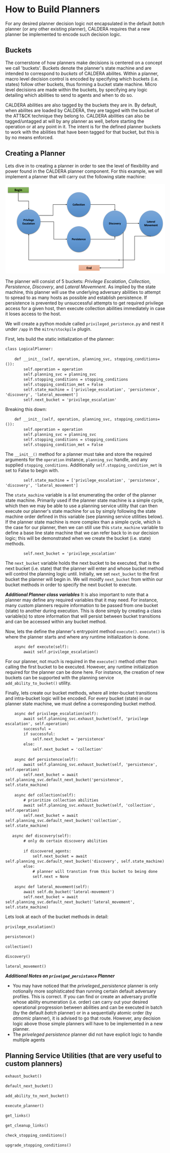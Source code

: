 How to Build Planners
================

For any desired planner decision logic not encapsulated in the default _batch_ planner (or any other existing planner), CALDERA requires that a new planner be implemented to encode such decision logic.

## Buckets

The cornerstone of how planners make decisions is centered on a concept we call 'buckets'. Buckets denote the planner's state machine and are intended to correspond to _buckets_ of CALDERA abilites. Within a planner, macro level decision control is encoded by specifying which buckets (i.e. states) follow other buckets, thus forming a bucket state machine. Micro level decisions are made within the buckets, by specifying any logic detailing which abilities to send to agents and when to do so.

CALDERA abilities are also tagged by the buckets they are in. By default, when abilites are loaded by CALDERA, they are tagged with the bucket of the ATT&CK technique they belong to. CALDERA abilities can also be tagged/untagged at will by any planner as well, before starting the operation or at any point in it. The intent is for the defined planner buckets to work with the abilities that have been tagged for that bucket, but this is by no means enforced.

## Creating a Planner

Lets dive in to creating a planner in order to see the level of flexibility and power found in the CALDERA planner component. For this example, we will implement a planner that will carry out the following state machine:

![privileged persistence sm screenshot](privileged_persistence_sm_screenshot.png)

The planner will consist of 5 buckets:  _Privilege Escalation_, _Collection_, _Persistence_, _Discovery_, and _Lateral Movemnent_. As implied by the state machine, this planner will use the underlying adversary abilities to attempt to spread to as many hosts as possible and establish persistence. If persistence is prevented by unsuccessful attempts to get required privilege access for a given host, then execute collection abilities immediately in case it loses access to the host.

We will create a python module called ```privileged_peristence.py``` and nest it under ```/app``` in the ```mitre/stockpile``` plugin.

First, lets build the static initialization of the planner:

```
class LogicalPlanner:

    def __init__(self, operation, planning_svc, stopping_conditions=()):
        self.operation = operation
        self.planning_svc = planning_svc
        self.stopping_conditions = stopping_conditions
        self.stopping_condition_met = False
        self.state_machine = ['privilege_escalation', 'persistence', 'discovery', 'lateral_movement']
        self.next_bucket = 'privilege_escalation'

```

Breaking this down:

```
    def __init__(self, operation, planning_svc, stopping_conditions=()):
        self.operation = operation
        self.planning_svc = planning_svc
        self.stopping_conditions = stopping_conditions
        self.stopping_condition_met = False
```
The ```__init__()``` method for a planner must take and store the required arguments for the ```operation``` instance, ```planning_svc``` handle, and any supplied ```stopping_conditions```.  Additionally ```self.stopping_condition_met``` is set to False to begin with.

```
        self.state_machine = ['privilege_escalation', 'persistence', 'discovery', 'lateral_movement']
```
The ```state_machine``` variable is a list enumerating the order of the planner state machine. Primarily used if the planner state machine is a simple cycle, which then we may be able to use a planning service utility that can then execute our planner's state machine for us by simply following the state machine order defined in this variable (see planning service utilities below). If the planner state machine is more complex than a simple cycle, which is the case for our planner, then we can still use this ```state_machine``` variable to define a base line state machine that we can refer back to in our decision logic; this will be demonstrated when we create the bucket (i.e. state) methods.

```
        self.next_bucket = 'privilege_escalation'
```
The ```next_bucket``` variable holds the next bucket to be executed, that is the next bucket (i.e. state) that the planner will enter and whose bucket method will control the planning logic until. Initially, we set ```next_bucket``` to the first bucket the planner will begin in. We will moidfy ```next_bucket``` from within our bucket methods in order to specify the next bucket to execute.

**_Additional Planner class variables_**
It is also important to note that a planner may define any required variables that it may need. For instance, many custom planners require information to be passed from one bucket (state) to another during execution. This is done simply by creating a class variable(s) to store information that will persist between bucket transitions and can be accessed within any bucket method.

Now, lets the define the planner's entrypoint method ```execute()```. ```execute()``` is where the planner starts and where any runtime initialization is done.

```
    async def execute(self):
        await self.privilege_escalation()
```
For our planner, not much is required in the ```execute()``` method other than calling the first bucket to be executed. However, any runtime initialization required for the planner can be done here. For instance, the creation of new buckets can be supported with the planning service ```add_ability_to_bucket()``` utility.

Finally, lets create our bucket methods, where all inter-bucket transitions and intra-bucket logic will be encoded. For every bucket (state) in our planner state machine, we must define a corresponding bucket method.

```
    async def privilege_escalation(self):
        await self.planning_svc.exhaust_bucket(self, 'privilege escalation', self.operation)
        successful = 
        if successful:
            self.next_bucket = 'persistence'
        else:
            self.next_bucket = 'collection'

    async def persistence(self):
        await self.planning_svc.exhaust_bucket(self, 'persistence', self.operation)
        self.next_bucket = await self.planning_svc.default_next_bucket('persistence', self.state_machine)

    async def collection(self):
        # prioritize collection abilities
        await self.planning_svc.exhaust_bucket(self, 'collection', self.operation)
        self.next_bucket = await self.planning_svc.default_next_bucket('collection', self.state_machine)

   async def discovery(self):
        # only do certain discovery abilities
        
        if discovered_agents:
            self.next_bucket = await self.planning_svc.default_next_bucket('discovery', self.state_machine)
        else:
            # planner will transtion from this bucket to being done
            self.next = None

    async def lateral_movement(self):
        await self.do_bucket('lateral-movement')
        self.next_bucket = await self.planning_svc.default_next_bucket('lateral_movement', self.state_machine)
```

Lets look at each of the bucket methods in detail:

```privilege_escalation()```

```persistence()```

```collection()```

```discovery()```

```lateral_movement()```


**_Additional Notes on ```privelged_persistance``` Planner_**
- You may have noticed that the _priveleged_persistence_ planner is only notionally more sophisticated than running certain default adversary profiles. This is correct. If you can find or create an adversary profile whose ability enumeration (i.e. order) can carry out your desired operational progression between abilities and can be executed in batch (by the default _batch_ planner) or in a sequentially atomic order (by _atmomic_ planner), it is advised to go that route. However, any decision logic above those simple planners will have to be implemented in a new planner.
- The _priveleged persistence_ planner did not have explicit logic to handle multiple agents


## Planning Service Utilities (that are very useful to custom planners)

```exhaust_bucket()```

```default_next_bucket()```

```add_ability_to_next_bucket()```

```execute_planner()```

```get_links()```

```get_cleanup_links()```

```check_stopping_conditions()```

```upgrade_stopping_conditions()```
